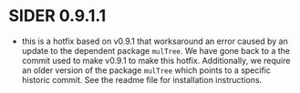# SIDER 0.9.1.1
* this is a hotfix based on v0.9.1 that worksaround an error caused by an update to the dependent package `mulTree`. We have gone back to a the commit used to make v0.9.1 to make this hotfix. Additionally, we require an older version of the package `mulTree` which points to a specific historic commit. See the readme file for installation instructions.
